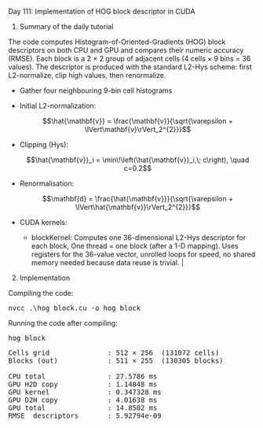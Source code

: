 Day 111: Implementation of HOG block descriptor in CUDA

1) Summary of the daily tutorial

The code computes Histogram-of-Oriented-Gradients (HOG) block descriptors on both CPU and GPU and compares their numeric accuracy (RMSE). Each block is a 2 × 2 group of adjacent cells (4 cells × 9 bins = 36 values). The descriptor is produced with the standard L2-Hys scheme: first L2-normalize, clip high values, then renormalize.

- Gather four neighbouring 9-bin cell histograms
- Initial L2-normalization:

   ```math
   \hat{\mathbf{v}} = \frac{\mathbf{v}}{\sqrt{\varepsilon + \lVert\mathbf{v}\rVert_2^{2}}}
   ```

- Clipping (Hys):

   ```math
   \hat{\mathbf{v}}_i = \min\!\left(\hat{\mathbf{v}}_i,\; c\right), \quad c=0.2
   ```

- Renormalisation:

   ```math
   \mathbf{d} = \frac{\hat{\mathbf{v}}}{\sqrt{\varepsilon + \lVert\hat{\mathbf{v}}\rVert_2^{2}}}
   ```

- CUDA kernels:
  - blockKernel: Computes one 36-dimensional L2-Hys descriptor for each block, One thread = one block (after a 1-D mapping). Uses registers for the 36-value vector, unrolled loops for speed, no shared memory needed because data reuse is trivial. |

2) Implementation

Compiling the code:

<pre>nvcc .\hog_block.cu -o hog_block</pre>

Running the code after compiling:

<pre>hog_block</pre>

<pre>Cells grid              : 512 × 256  (131072 cells)
Blocks (out)            : 511 × 255  (130305 blocks)

CPU total               : 27.5786 ms
GPU H2D copy            : 1.14848 ms
GPU kernel              : 0.347328 ms
GPU D2H copy            : 4.01638 ms
GPU total               : 14.8502 ms
RMSE  descriptors       : 5.92794e-09</pre>